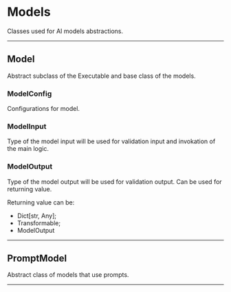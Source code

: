# Models

Classes used for AI models abstractions.

---

## Model

Abstract subclass of the Executable and base class of the models.


### ModelConfig

Configurations for model.

### ModelInput

Type of the model input will be used for validation input and invokation of the main logic.

### ModelOutput

Type of the model output will be used for validation output. Can be used for returning value.

Returning value can be:

- Dict[str, Any];
- Transformable;
- ModelOutput

---

## PromptModel

Abstract class of models that use prompts.

---
